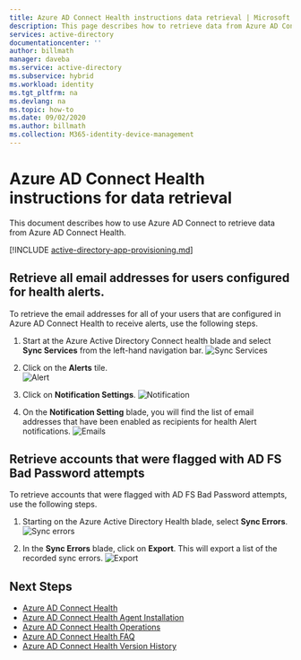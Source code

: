 ```yaml
---
title: Azure AD Connect Health instructions data retrieval | Microsoft Docs
description: This page describes how to retrieve data from Azure AD Connect Health.
services: active-directory
documentationcenter: ''
author: billmath
manager: daveba
ms.service: active-directory
ms.subservice: hybrid
ms.workload: identity
ms.tgt_pltfrm: na
ms.devlang: na
ms.topic: how-to
ms.date: 09/02/2020
ms.author: billmath
ms.collection: M365-identity-device-management
---
```



# Azure AD Connect Health instructions for data retrieval

This document describes how to use Azure AD Connect to retrieve data from Azure AD Connect Health.

[!INCLUDE [active-directory-app-provisioning.md](../../../includes/gdpr-intro-sentence.md)]

## Retrieve all email addresses for users configured for health alerts.

To retrieve the email addresses for all of your users that are configured in Azure AD Connect Health to receive alerts, use the following steps.

1.	Start at the Azure Active Directory Connect health blade and select **Sync Services** from the left-hand navigation bar.
 ![Sync Services](./media/how-to-connect-health-data-retrieval/retrieve1.png)

2.	Click on the **Alerts** tile.</br>
 ![Alert](./media/how-to-connect-health-data-retrieval/retrieve3.png)

3.	Click on **Notification Settings**.
 ![Notification](./media/how-to-connect-health-data-retrieval/retrieve4.png)

4.	On the **Notification Setting** blade, you will find the list of email addresses that have been enabled as recipients for health Alert notifications.
 ![Emails](./media/how-to-connect-health-data-retrieval/retrieve5a.png)
 
## Retrieve accounts that were flagged with AD FS Bad Password attempts

To retrieve accounts that were flagged with AD FS Bad Password attempts, use the following steps.

1.	Starting on the Azure Active Directory Health blade, select **Sync Errors**.
 ![Sync errors](./media/how-to-connect-health-data-retrieval/retrieve6.png)

2.	In the **Sync Errors** blade, click on **Export**. This will export a list of the recorded sync errors.
 ![Export](./media/how-to-connect-health-data-retrieval/retrieve7.png)

## Next Steps
* [Azure AD Connect Health](./whatis-azure-ad-connect.md)
* [Azure AD Connect Health Agent Installation](how-to-connect-health-agent-install.md)
* [Azure AD Connect Health Operations](how-to-connect-health-operations.md)
* [Azure AD Connect Health FAQ](reference-connect-health-faq.yml)
* [Azure AD Connect Health Version History](reference-connect-health-version-history.md)